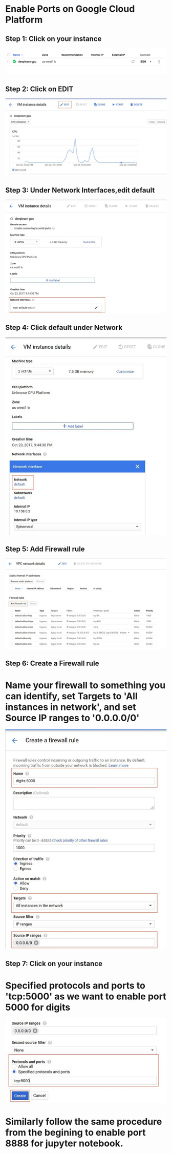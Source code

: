 # Enable Ports on Google Cloud Platform

## Step 1: Click on your instance

<kbd>
  <img src="/0.png">
</kbd>

## Step 2: Click on EDIT

<kbd>
  <img src="/0_edit.JPG">
</kbd>

## Step 3: Under Network Interfaces,edit default

<kbd>
  <img src="/1_network.JPG">
</kbd>

## Step 4: Click default under Network

<kbd>
  <img src="/2_default.JPG">
</kbd>

## Step 5: Add Firewall rule

<kbd>
  <img src="/3_firewall.JPG">
</kbd>

## Step 6: Create a Firewall rule

# Name your firewall to something you can identify, set Targets to 'All instances in network', and set Source IP ranges to '0.0.0.0/0'

<kbd>
  <img src="/5_create1.JPG">
</kbd>

## Step 7: Click on your instance

# Specified protocols and ports to 'tcp:5000' as we want to enable port 5000 for digits

<kbd>
  <img src="/6_create2.JPG">
</kbd>

# Similarly follow the same procedure from the begining to enable port 8888 for jupyter notebook.

